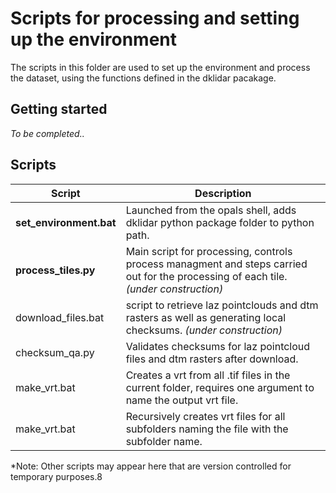 # Scripts for processing and setting up the environment
The scripts in this folder are used to set up the environment and process the dataset, using the functions defined in the dklidar pacakage. 

## Getting started
*To be completed..*

## Scripts
Script | Description 
--- | ---
**set_environment.bat** | Launched from the opals shell, adds dklidar python package folder to python path.
**process_tiles.py** | Main script for processing, controls process managment and steps carried out for the processing of each tile. *(under construction)*
download_files.bat | script to retrieve laz pointclouds and dtm rasters as well as generating local checksums. *(under construction)*
checksum_qa.py | Validates checksums for laz pointcloud files and dtm rasters after download.
make_vrt.bat | Creates a vrt from all .tif files in the current folder, requires one argument to name the output vrt file.
make_vrt.bat | Recursively creates vrt files for all subfolders naming the file with the subfolder name.

*Note: Other scripts may appear here that are version controlled for temporary purposes.8
